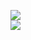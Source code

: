 [![](https://img.shields.io/badge/Made%20With-Github%20Spray-lightgrey.svg?style=for-the-badge&logo=github)](https://github.com/Annihil/github-spray#4005)  
[![](https://i.imgur.com/2DrTn0Z.gif)](https://github.com/Annihil/github-spray)